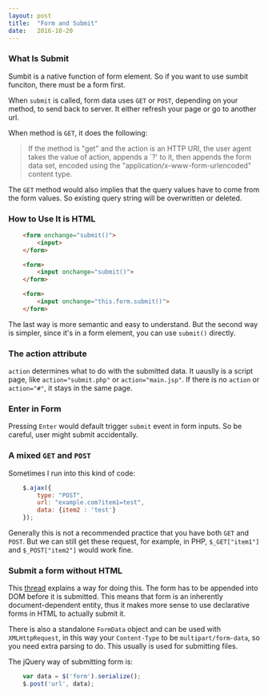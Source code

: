 ```yaml
---
layout: post
title:  "Form and Submit"
date:   2016-10-20
---
```


### What Is Submit
Sumbit is a native function of form element. So if you want to use sumbit funciton, there must be a form first.

When `submit` is called, form data uses `GET` or `POST`, depending on your method, to send back to server. It either refresh your page or go to another url. 

When method is `GET`, it does the following:

>If the method is "get" and the action is an HTTP URI, the user agent takes the value of action, appends a `?' to it, then appends the form data set, encoded using the "application/x-www-form-urlencoded" content type.

The `GET` method would also implies that the query values have to come from the form values. So existing query string will be overwritten or deleted.

### How to Use It is HTML

```html
    <form onchange="submit()">
        <input>
    </form>

    <form>
        <input onchange="submit()">
    </form>

    <form>
        <input onchange="this.form.submit()">
    </form>
```

The last way is more semantic and easy to understand. But the second way is simpler, since it's in a form element, you can use `submit()` directly.

### The action attribute

`action` determines what to do with the submitted data. It uauslly is a script page, like `action="submit.php"` or `action="main.jsp"`. If there is no `action` or `action="#"`, it stays in the same page. 

### Enter in Form

Pressing `Enter` would default trigger `submit` event in form inputs. So be careful, user might submit accidentally.

### A mixed `GET` and `POST`

Sometimes I run into this kind of code:
```javascript
    $.ajax({
        type: "POST",
        url: "example.com?item1=test",
        data: {item2 : 'test'}
    });
```
Generally this is not a recommended practice that you have both `GET` and `POST`. But we can still get these request, for example, in PHP, `$_GET["item1"]` and `$_POST["item2"]` would work fine.

### Submit a form without HTML

This [thread](http://stackoverflow.com/questions/133925/javascript-post-request-like-a-form-submit) explains a way for doing this. The form has to be appended into DOM before it is submitted. This means that form is an inherently document-dependent entity, thus it makes more sense to use declarative forms in HTML to actually submit it.

There is also a standalone `FormData` object and can be used with `XMLHttpRequest`, in this way your `Content-Type` to be `multipart/form-data`, so you need extra parsing to do. This usually is used for submitting files.

The jQuery way of submitting form is:

```javascript
    var data = $('form').serialize();
    $.post('url', data);
```
